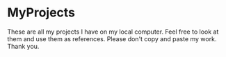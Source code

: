 # MyProjects
These are all my projects I have on my local computer. Feel free to look at them and use them as references. Please don't copy and paste my work. Thank you.
